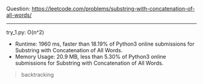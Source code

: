 Question: https://leetcode.com/problems/substring-with-concatenation-of-all-words/

---

try_1.py: O(n^2)
* Runtime: 1960 ms, faster than 18.19% of Python3 online submissions for Substring with Concatenation of All Words.
* Memory Usage: 20.9 MB, less than 5.30% of Python3 online submissions for Substring with Concatenation of All Words.

> backtracking